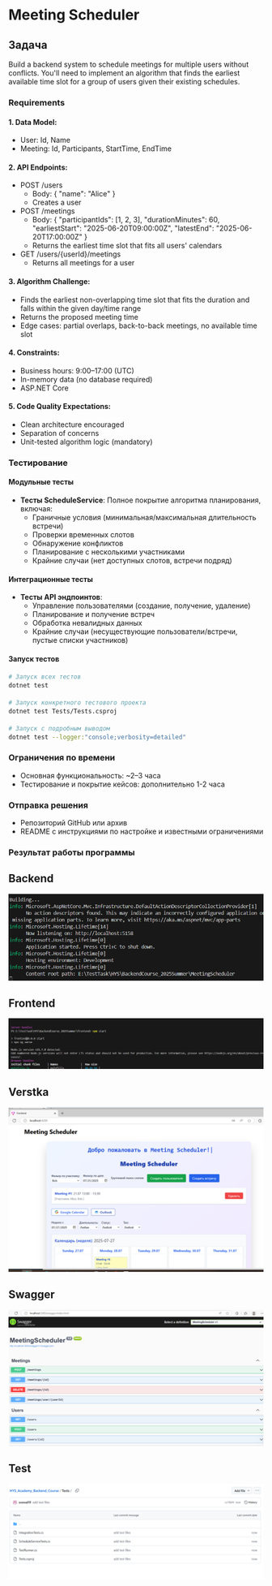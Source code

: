 # Meeting Scheduler

## Задача

Build a backend system to schedule meetings for multiple users without conflicts. You'll need to implement an algorithm that finds the earliest available time slot for a group of users given their existing schedules.

### Requirements

#### 1. Data Model:
- User: Id, Name
- Meeting: Id, Participants, StartTime, EndTime

#### 2. API Endpoints:
- POST /users
  - Body: { "name": "Alice" }
  - Creates a user
- POST /meetings
  - Body:
    {
      "participantIds": [1, 2, 3],
      "durationMinutes": 60,
      "earliestStart": "2025-06-20T09:00:00Z",
      "latestEnd": "2025-06-20T17:00:00Z"
    }
  - Returns the earliest time slot that fits all users' calendars
- GET /users/{userId}/meetings
  - Returns all meetings for a user

#### 3. Algorithm Challenge:
- Finds the earliest non-overlapping time slot that fits the duration and falls within the given day/time range
- Returns the proposed meeting time
- Edge cases: partial overlaps, back-to-back meetings, no available time slot

#### 4. Constraints:
- Business hours: 9:00–17:00 (UTC)
- In-memory data (no database required)
- ASP.NET Core

#### 5. Code Quality Expectations:
- Clean architecture encouraged
- Separation of concerns
- Unit-tested algorithm logic (mandatory)

### Тестирование

#### Модульные тесты
- **Тесты ScheduleService**: Полное покрытие алгоритма планирования, включая:
  - Граничные условия (минимальная/максимальная длительность встречи)
  - Проверки временных слотов
  - Обнаружение конфликтов
  - Планирование с несколькими участниками
  - Крайние случаи (нет доступных слотов, встречи подряд)

#### Интеграционные тесты
- **Тесты API эндпоинтов**:
  - Управление пользователями (создание, получение, удаление)
  - Планирование и получение встреч
  - Обработка невалидных данных
  - Крайние случаи (несуществующие пользователи/встречи, пустые списки участников)

#### Запуск тестов
```bash
# Запуск всех тестов
dotnet test

# Запуск конкретного тестового проекта
dotnet test Tests/Tests.csproj

# Запуск с подробным выводом
dotnet test --logger:"console;verbosity=detailed"
```

### Ограничения по времени
- Основная функциональность: ~2–3 часа
- Тестирование и покрытие кейсов: дополнительно 1-2 часа

### Отправка решения
- Репозиторий GitHub или архив
- README с инструкциями по настройке и известными ограничениями

### Результат работы программы

## Backend

![backend](img/1.png)




## Frontend

![frontend](img/frontend.png)




## Verstka

![verstka](img/verstka.png)




## Swagger

![swagger](img/swagger.png)



## Test

![test](img/TestFiles.png)


